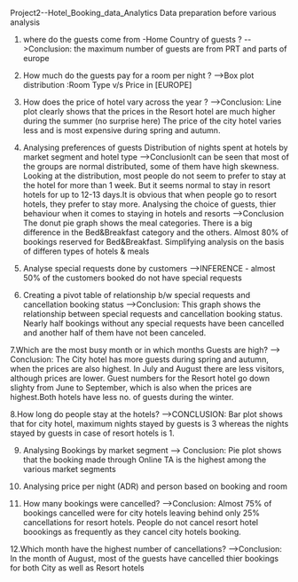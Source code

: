 Project2--Hotel_Booking_data_Analytics
Data preparation before various analysis
1. where do the guests come from -Home Country of guests ?
-->Conclusion: the maximum number of guests are from PRT and parts of europe

2. How much do the guests pay for a room per night ?
-->Box plot distribution :Room Type v/s Price in [EUROPE]

3. How does the price of hotel vary across the year ?
-->Conclusion: Line plot clearly shows that the prices in the Resort hotel are much higher during the summer (no surprise here)
 The price of the city hotel varies less and is most expensive during spring and autumn.
 
4. Analysing preferences of guests
Distribution of nights spent at hotels by market segment and hotel type 
-->ConclusionIt can be seen that most of the groups are normal distributed, some of them have high skewness. Looking at the distribution, most people do not seem to prefer to stay at the hotel for more than 1 week. But it seems normal to stay in resort hotels for up to 12-13 days.It is obvious that when people go to resort hotels, they prefer to stay more.
Analysing the choice of guests, thier behaviour when it comes to staying in hotels and resorts
-->Conclusion The donut pie graph shows the meal categories. There is a big difference in the Bed&Breakfast category and the others. Almost 80% of bookings reserved for Bed&Breakfast.
Simplifying analysis on the basis of differen types of hotels & meals

5. Analyse special requests done by customers
-->INFERENCE - almost 50% of the customers booked do not have special requests

6. Creating a pivot table of relationship b/w special requests and cancellation booking status
-->Conclusion: This graph shows the relationship between special requests and cancellation booking status. Nearly half bookings without any special requests have been cancelled and another half of them have not been canceled.
    
7.Which are the most busy month or in which months Guests are high?
--> Conclusion: The City hotel has more guests during spring and autumn, when the prices are also highest.
In July and August there are less visitors, although prices are lower.
Guest numbers for the Resort hotel go down slighty from June to September, which is also when the prices are highest.Both hotels have less no. of guests during the winter.
    
8.How long do people stay at the hotels?
-->CONCLUSION: Bar plot shows that for city hotel, maximum nights stayed by guests is 3 whereas the nights stayed by guests in case of resort hotels is 1.
   
9. Analysing Bookings by market segment
--> Conclusion: Pie plot shows that the booking made through Online TA is the highest among the various market segments

10. Analysing price per night (ADR) and person based on booking and room

11. How many bookings were cancelled?
-->Conclusion: Almost 75% of bookings cancelled were for city hotels leaving behind only 25% cancellations for resort hotels. 
People do not cancel resort hotel boookings as frequently as they cancel city hotels booking.

12.Which month have the highest number of cancellations?
-->Conclusion: In the month of August, most of the guests have cancelled thier bookings for both City as well as Resort hotels
